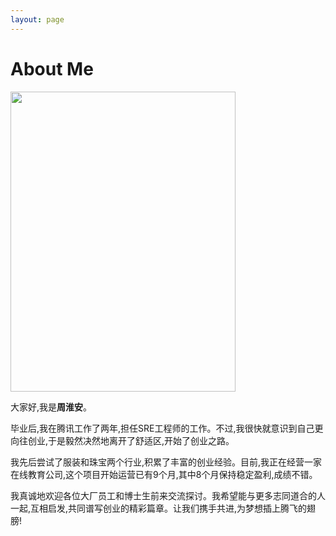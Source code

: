 ```yaml
---
layout: page
---
```


# About Me

<img src="https://caihanlin.com/caihanlin.jpg" class="floatpic" width="360" height="480">

大家好,我是**周淮安**。

毕业后,我在腾讯工作了两年,担任SRE工程师的工作。不过,我很快就意识到自己更向往创业,于是毅然决然地离开了舒适区,开始了创业之路。

我先后尝试了服装和珠宝两个行业,积累了丰富的创业经验。目前,我正在经营一家在线教育公司,这个项目开始运营已有9个月,其中8个月保持稳定盈利,成绩不错。

我真诚地欢迎各位大厂员工和博士生前来交流探讨。我希望能与更多志同道合的人一起,互相启发,共同谱写创业的精彩篇章。让我们携手共进,为梦想插上腾飞的翅膀!
